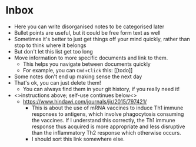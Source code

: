 # Inbox

- Here you can write disorganised notes to be categorised later
- Bullet points are useful, but it could be free form text as well
- Sometimes it's better to just get things off your mind quickly, rather than stop to think where it belongs
- But don't let this list get too long
- Move information to more specific documents and link to them.
  - This helps you navigate between documents quickly
  - For example, you can `Cmd`+`Click` this: [[todo]]
- Some notes don't end up making sense the next day
- That's ok, you can just delete them!
  - You can always find them in your git history, if you really need it!
- <>instructions above; self-use continues below<>
  - https://www.hindawi.com/journals/jir/2015/797421/
    - This is about the use of mRNA vaccines to induce Th1 immune responses to antigens, which involve phagocytosis consuming the vaccines.  If I understand this correctly, the Th1 immune response thus acquired is more appropriate and less disruptive than the inflammatory Th2 response which otherwise occurs.
    - I should sort this link somewhere else.
  




